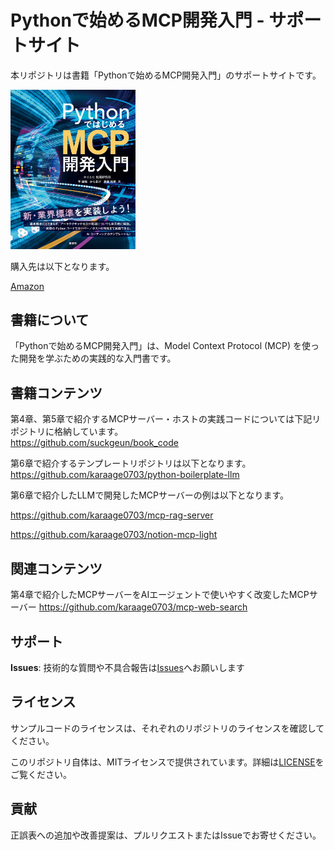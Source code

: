 # Pythonで始めるMCP開発入門 - サポートサイト

本リポジトリは書籍「Pythonで始めるMCP開発入門」のサポートサイトです。


<div align="left">
<img src="images/PythonMCP_cover.jpg" width="200">
</div>

購入先は以下となります。

[Amazon](https://amzn.to/4lOGtiM)

## 書籍について

「Pythonで始めるMCP開発入門」は、Model Context Protocol (MCP) を使った開発を学ぶための実践的な入門書です。

## 書籍コンテンツ

第4章、第5章で紹介するMCPサーバー・ホストの実践コードについては下記リポジトリに格納しています。  
https://github.com/suckgeun/book_code

第6章で紹介するテンプレートリポジトリは以下となります。  
https://github.com/karaage0703/python-boilerplate-llm

第6章で紹介したLLMで開発したMCPサーバーの例は以下となります。

https://github.com/karaage0703/mcp-rag-server

https://github.com/karaage0703/notion-mcp-light

## 関連コンテンツ

第4章で紹介したMCPサーバーをAIエージェントで使いやすく改変したMCPサーバー
https://github.com/karaage0703/mcp-web-search

## サポート

**Issues**: 技術的な質問や不具合報告は[Issues](https://github.com/karaage0703/python-mcp-book/issues)へお願いします


## ライセンス

サンプルコードのライセンスは、それぞれのリポジトリのライセンスを確認してください。

このリポジトリ自体は、MITライセンスで提供されています。詳細は[LICENSE](./LICENSE)をご覧ください。

## 貢献

正誤表への追加や改善提案は、プルリクエストまたはIssueでお寄せください。
